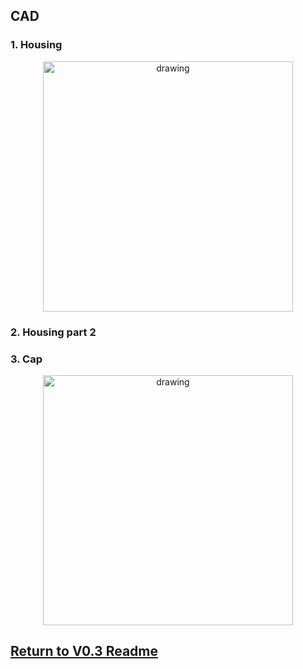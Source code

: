## CAD
### 1. Housing

<p align="center">
<img src="https://user-images.githubusercontent.com/87868879/166604357-2d2b82c1-e3c4-4f32-968c-956553ddc570.jpg" alt="drawing" width="400"/>
</p>

### 2. Housing part 2


### 3. Cap
<p align="center">
<img src="https://user-images.githubusercontent.com/87868879/166604487-b1d19e6a-9153-49f3-b765-6ddcd2150b6c.jpg" alt="drawing" width="400"/>
</p>

## [Return to V0.3 Readme](https://github.com/ARTS-Laboratory/Solar-Charged-UAV-deployable-Penetrometer-System-for-Fault-Detection-of-Geological-Structures/tree/main/hardware_design/V0.0/V0.3)

